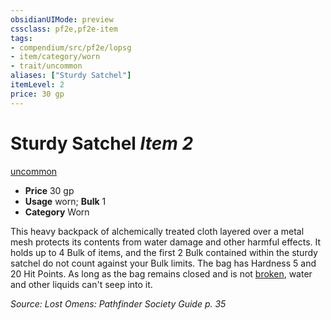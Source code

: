 ```yaml
---
obsidianUIMode: preview
cssclass: pf2e,pf2e-item
tags:
- compendium/src/pf2e/lopsg
- item/category/worn
- trait/uncommon
aliases: ["Sturdy Satchel"]
itemLevel: 2
price: 30 gp
---
```

# Sturdy Satchel *Item 2*  
[uncommon](../../../rules/traits/uncommon.md)  

- **Price** 30 gp
- **Usage** worn; **Bulk** 1
- **Category** Worn

This heavy backpack of alchemically treated cloth layered over a metal mesh protects its contents from water damage and other harmful effects. It holds up to 4 Bulk of items, and the first 2 Bulk contained within the sturdy satchel do not count against your Bulk limits. The bag has Hardness 5 and 20 Hit Points. As long as the bag remains closed and is not [broken](../../../rules/conditions.md#Broken), water and other liquids can't seep into it.

*Source: Lost Omens: Pathfinder Society Guide p. 35*
